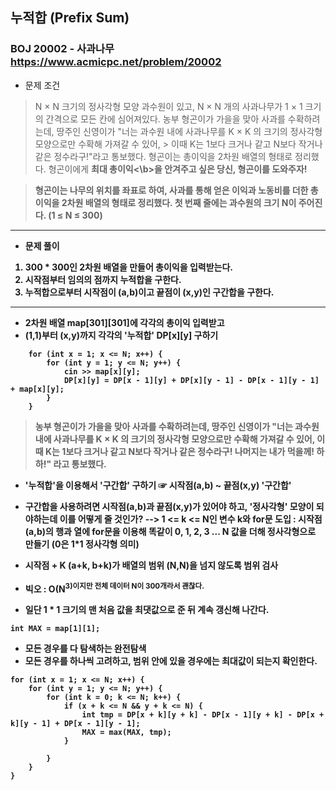 ## 누적합 (Prefix Sum) 
### BOJ 20002 - 사과나무      <https://www.acmicpc.net/problem/20002>


* 문제 조건 
> N × N 크기의 정사각형 모양 과수원이 있고, N × N 개의 사과나무가 1 × 1 크기의 간격으로 모든 칸에 심어져있다.
> 농부 형곤이가 가을을 맞아 사과를 수확하려는데, 땅주인 신영이가 "너는 과수원 내에 사과나무를 K × K 의 크기의 정사각형 모양으로만 수확해 가져갈 수 있어, > 이때 K는 1보다 크거나 같고 N보다 작거나 같은 정수라구!"라고 통보했다.
> 형곤이는 총이익을 2차원 배열의 형태로 정리했다.
> 형곤이에게 <b>최대 총이익<\b>을 안겨주고 싶은 당신, 형곤이를 도와주자!


>  형곤이는 나무의 위치를 좌표로 하여, 사과를 통해 얻은 이익과 노동비를 더한 총이익을 2차원 배열의 형태로 정리했다.
>  첫 번째 줄에는 과수원의 크기 N이 주어진다. (1 ≤ N ≤ 300)

-------------------------------------------------------------------

* 문제 풀이 
 1) 300 * 300인 2차원 배열을 만들어 총이익을 입력받는다.
 2) 시작점부터 임의의 점까지 누적합을 구한다.
 3) 누적합으로부터  시작점이 (a,b)이고 끝점이 (x,y)인 구간합을 구한다.

-----------------------------------------------------------------------

* 2차원 배열 map[301][301]에 각각의 총이익 입력받고
* (1,1)부터 (x,y)까지 각각의 '누적합' DP[x][y] 구하기

```
	for (int x = 1; x <= N; x++) {
		for (int y = 1; y <= N; y++) {
			cin >> map[x][y];
			DP[x][y] = DP[x - 1][y] + DP[x][y - 1] - DP[x - 1][y - 1] + map[x][y];
		}
	}
```




> 농부 형곤이가 가을을 맞아 사과를 수확하려는데, 땅주인 신영이가 "너는 과수원 내에 사과나무를 K × K 의 크기의 정사각형 모양으로만 수확해 가져갈 수 있어, 
> 이때 K는 1보다 크거나 같고 N보다 작거나 같은 정수라구! 나머지는 내가 먹을께! 하하!" 라고 통보했다.


* '누적합'을 이용해서 '구간합' 구하기 ☞ 시작점(a,b) ~ 끝점(x,y) '구간합'
* 구간합을 사용하려면 시작점(a,b)과 끝점(x,y)가 있어야 하고, '정사각형' 모양이 되야하는데 이를 어떻게 줄 것인가?
   -->  1 <= k <= N인 변수 k와 for문 도입 :  시작점(a,b)의 행과 열에 for문을 이용해 똑같이 0, 1, 2, 3 ... N 값을 더해 정사각형으로 만들기 (0은 1*1 정사각형 의미)
* 시작점 + K (a+k, b+k)가 배열의 범위 (N,N)을 넘지 않도록 범위 검사 
* 빅오 :  O(N<sup>3)이지만 전체 데이터 N이 300개라서 괜찮다. 


* 일단 1 * 1 크기의 맨 처음 값을 최댓값으로 준 뒤 계속 갱신해 나간다. 
```
int MAX = map[1][1];
```	
		

* 모든 경우를 다 탐색하는 완전탐색
* 모든 경우를 하나씩 고려하고, 범위 안에 있을 경우에는 최대값이 되는지 확인한다. 
	
```
for (int x = 1; x <= N; x++) {
	for (int y = 1; y <= N; y++) {
		for (int k = 0; k <= N; k++) {
			if (x + k <= N && y + k <= N) {
				int tmp = DP[x + k][y + k] - DP[x - 1][y + k] - DP[x + k][y - 1] + DP[x - 1][y - 1];
				MAX = max(MAX, tmp);	
			}
				
		}
	}
}
```

